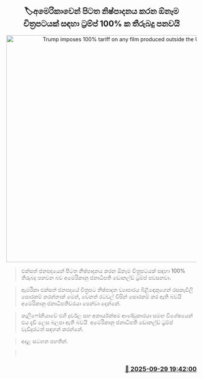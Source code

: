 <p align='center'><b><h2 align='center' title='Trump imposes 100% tariff on any film produced outside the US'>🏷අමෙරිකාවෙන් පිටත නිෂ්පාදනය කරන ඕනෑම චිත්‍රපටයක් සඳහා ට්‍රම්ප් 100% ක තීරුබදු පනවයි</h2></b></p>
<p align='center'><img src='https://helakuru.sgp1.cdn.digitaloceanspaces.com/esana/images/lib/donald-trump-2025.jpg' width='600' alt='Trump imposes 100% tariff on any film produced outside the US'></p>

> එක්සත් ජනපදයෙන් පිටත නිෂ්පාදනය කරන ඕනෑම චිත්‍රපටයක් සඳහා 100% තීරුබදු පනවන බව අමෙරිකානු ජනාධිපති ඩොනල්ඩ් ට්‍රම්ප් පවසනවා.

> ඇමරිකා එක්සත් ජනපදයේ චිත්‍රපට නිෂ්පාදන ව්‍යාපාරය බිළිඳෙකුගෙන් රසකැවිලි සොරකම් කරන්නාක් මෙන්, වෙනත් රටවල් විසින් සොරකම් කර ඇති බවයි අමෙරිකානු ජනාධිපතිවරයා පෙන්වා දෙන්නේ.

> කැලිෆෝනියාවේ එහි දුර්වල සහ අකාර්යක්ෂම ආණ්ඩුකාරයා සමඟ විශේෂයෙන් එය දැඩි ලෙස බලපා ඇති බවයි  අමෙරිකානු ජනාධිපති ඩොනල්ඩ් ට්‍රම්ප් වැඩිදුරටත් සඳහන් කරන්නේ.

> අදාළ සටහන පහතින්.

>  



<h3 align='right'><a href='https://www.helakuru.lk/esana/p/114083/'>📅 2025-09-29 19:42:00</a></h3>

